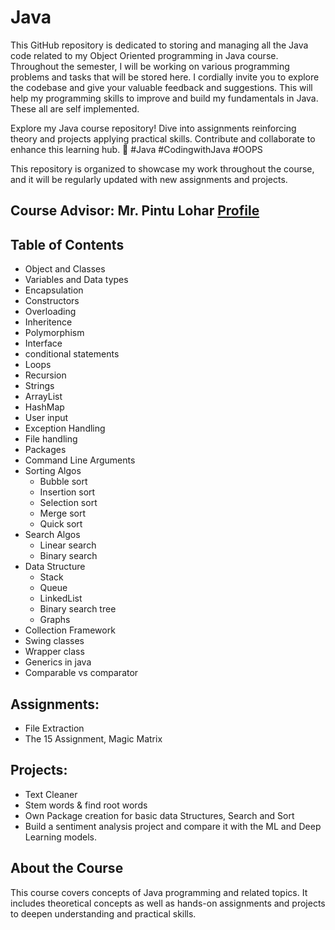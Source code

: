 # Java
This GitHub repository is dedicated to storing and managing all the Java code related to my Object Oriented programming in Java course. Throughout the semester, I will be working on various programming problems and tasks that will be stored here. I cordially invite you to explore the codebase and give your valuable feedback and suggestions. This will help my programming skills to improve and build my fundamentals in Java. These all are self implemented.

Explore my Java course repository! Dive into assignments reinforcing theory and projects applying practical skills. Contribute and collaborate to enhance this learning hub. 
🚀 #Java #CodingwithJava #OOPS

This repository is organized to showcase my work throughout the course, and it will be regularly updated with new assignments and projects.

## Course Advisor: Mr. Pintu Lohar [Profile](https://www.linkedin.com/in/pintu-lohar-00679a34?utm_source=share&utm_campaign=share_via&utm_content=profile&utm_medium=android_app)

## Table of Contents
- Object and Classes
- Variables and Data types
- Encapsulation
- Constructors
- Overloading
- Inheritence
- Polymorphism
- Interface
- conditional statements
- Loops
- Recursion
- Strings
- ArrayList
- HashMap
- User input
- Exception Handling
- File handling
- Packages
- Command Line Arguments
- Sorting Algos
  - Bubble sort
  - Insertion sort
  - Selection sort
  - Merge sort
  - Quick sort
- Search Algos
  - Linear search
  - Binary search
- Data Structure
  - Stack
  - Queue
  - LinkedList
  - Binary search tree
  - Graphs
- Collection Framework
- Swing classes
- Wrapper class
- Generics in java
- Comparable vs comparator
  
          
## Assignments:
- File Extraction
- The 15 Assignment, Magic Matrix

## Projects:
- Text Cleaner
- Stem words & find root words
- Own Package creation for basic data Structures, Search and Sort
- Build a sentiment analysis project and compare it with the ML and Deep Learning models. 
  
## About the Course

This course covers concepts of Java programming and related topics. It includes theoretical concepts as well as hands-on assignments and projects to deepen understanding and practical skills.

